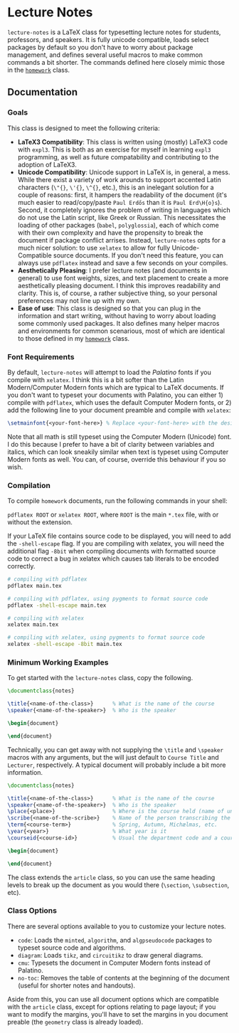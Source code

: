 # Lecture Notes

`lecture-notes` is a LaTeX class for typesetting lecture notes for students, professors, and speakers. It is fully unicode compatible, loads select packages by default so you don't have to worry about package management, and defines several useful macros to make common commands a bit shorter. The commands defined here closely mimic those in the [`homework`](https://github.com/jopetty/Homework) class.

## Documentation

### Goals

This class is designed to meet the following criteria:
- **LaTeX3 Compatibility**: This class is written using (mostly) LaTeX3 code with `expl3`. This is both as an exercise for myself in learning `expl3` programming, as well as future compatability and contributing to the adoption of LaTeX3.
- **Unicode Compatibility**: Unicode support in LaTeX is, in general, a mess. While there exist a variety of work arounds to support accented Latin characters (`\"{}`, `\'{}`, `\^{}`, etc.), this is an inelegant solution for a couple of reasons: first, it hampers the readability of the document (it's much easier to read/copy/paste `Paul Erdős` than it is `Paul Erd\H{o}s`). Second, it completely ignores the problem of writing in languages which do not use the Latin script, like Greek or Russian. This necessitates the loading of other packages (`babel`, `polyglossia`), each of which come with their own complexity and have the propensity to break the document if package conflict arrises. Instead, `lecture-notes` opts for a much nicer solution: to use `xelatex` to allow for fully Unicode-Compatible source documents. If you don't need this feature, you can always use `pdflatex` instead and save a few seconds on your compiles.
- **Aesthetically Pleasing**: I prefer lecture notes (and documents in general) to use font weights, sizes, and text placement to create a more aesthetically pleasing document. I think this improves readability and clarity. This is, of course, a rather subjective thing, so your personal preferences may not line up with my own. 
- **Ease of use**: This class is designed so that you can plug in the information and start writing, without having to worry about loading some commonly used packages. It also defines many helper macros and environments for common scenarious, most of which are identical to those defined in my [`homework`](https://github.com/jopetty/Homework) class.

### Font Requirements

By default, `lecture-notes` will attempt to load the *Palatino* fonts if you compile with `xelatex`. I think this is a bit softer than the Latin Modern/Computer Modern fonts which are typical to LaTeX documents. If you don't want to typeset your documents with Palatino, you can either 1) compile with `pdflatex`, which uses the default Computer Modern fonts, or 2) add the following line to your document preamble and compile with `xelatex`:
```tex
\setmainfont{<your-font-here>} % Replace <your-font-here> with the desired font
```
Note that all math is still typeset using the Computer Modern (Unicode) font. I do this because I prefer to have a bit of clarity between variables and italics, which can look sneakily similar when text is typeset using Computer Modern fonts as well. You can, of course, override this behaviour if you so wish.

### Compilation

To compile `homework` documents, run the following commands in your shell:

`pdflatex ROOT` or `xelatex ROOT`, where `ROOT` is the main `*.tex` file, with or without the extension.

If your LaTeX file contains source code to be displayed, you will need to add the `-shell-escape` flag. If you are compiling with xelatex, you will need the additional flag `-8bit` when compiling documents with formatted source code to correct a bug in xelatex which causes tab literals to be encoded correctly.

```bash
# compiling with pdflatex
pdflatex main.tex

# compiling with pdflatex, using pygments to format source code
pdflatex -shell-escape main.tex

# compiling with xelatex
xelatex main.tex

# compiling with xelatex, using pygments to format source code
xelatex -shell-escape -8bit main.tex
```

### Minimum Working Examples

To get started with the `lecture-notes` class, copy the following.

```tex
\documentclass{notes}

\title{<name-of-the-class>}      % What is the name of the course
\speaker{<name-of-the-speaker>}  % Who is the speaker

\begin{document}

\end{document}
```

Technically, you can get away with not supplying the `\title` and `\speaker` macros with any arguments, but the will just default to `Course Title` and `Lecturer`, respectively. A typical document will probably include a bit more information.

```tex
\documentclass{notes}

\title{<name-of-the-class>}      % What is the name of the course
\speaker{<name-of-the-speaker>}  % Who is the speaker
\place{<place>}                  % Where is the course held (name of university)
\scribe{<name-of-the-scribe>}    % Name of the person transcribing the lectures
\term{<course-term>}             % Spring, Autumn, Michælmas, etc.
\year{<year>}                    % What year is it
\courseid{<course-id>}           % Usual the department code and a course number

\begin{document}

\end{document}
```

The class extends the `article` class, so you can use the same heading levels to break up the document as you would there (`\section`, `\subsection`, etc).

### Class Options

There are several options available to you to customize your lecture notes.

- `code`: Loads the `minted`, `algorithm`, and `algpseudocode` packages to typeset source code and algorithms.
- `diagram`: Loads `tikz`, and `circuitikz` to draw general diagrams.
- `cmu`: Typesets the document in Computer Modern fonts instead of Palatino.
- `no-toc`: Removes the table of contents at the beginning of the document (useful for shorter notes and handouts).

Aside from this, you can use all document options which are compatible with the `article` class, except for options relating to page layout; if you want to modify the margins, you'll have to set the margins in you document preable (the `geometry` class is already loaded).